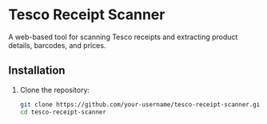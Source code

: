 # Tesco Receipt Scanner

A web-based tool for scanning Tesco receipts and extracting product details, barcodes, and prices.

## Installation

1. Clone the repository:
   ```bash
   git clone https://github.com/your-username/tesco-receipt-scanner.git
   cd tesco-receipt-scanner